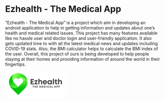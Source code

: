 
# Ezhealth - The Medical App

“Ezhealth - The Medical App” is a project which aim in developing an android application to help in getting information and updates about one’s health and medical related issues. This project has many features available like no hassle user and doctor login and user-friendly application. It also gets updated time to with all the latest medical news and updates including COVID-19 stats. Also, the BMI calculator helps to calculate the BMI index of the user.
Overall, this project of ours is being developed to help people staying at their homes and providing information of around the world in their fingertips.

<img src="https://github.com/SamwitAdhikary/EZHEALTH-Medical-App/blob/master/images/logo.png" alt="Logo" style="width:200px;"/>


